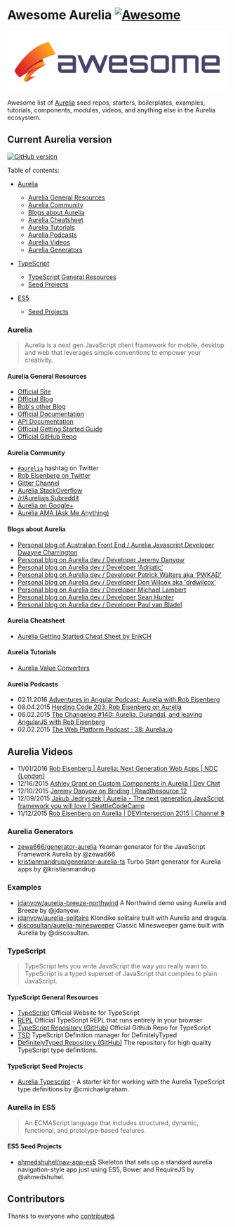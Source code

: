 # Awesome Aurelia [![Awesome](https://cdn.rawgit.com/sindresorhus/awesome/d7305f38d29fed78fa85652e3a63e154dd8e8829/media/badge.svg)](https://github.com/sindresorhus/awesome)

<p align="center">
  <img src="/media/awesome-aurelia.png" alt="Awesome Aurelia" />
</p>

Awesome list of [Aurelia](https://aurelia.io/) seed repos, starters, boilerplates, examples, tutorials, components, modules, videos, and anything else in the Aurelia ecosystem.

## Current Aurelia version

[![GitHub version](https://badge.fury.io/gh/aurelia%2Fframework.svg)](http://badge.fury.io/gh/aurelia%2Fframework)

Table of contents:

* [Aurelia](#aurelia)
  * [Aurelia General Resources](#aurelia-general-resources)
  * [Aurelia Community](#aurelia-community)
  * [Blogs about Aurelia](#aurelia-blogs)
  * [Aurelia Cheatsheet](#aurelia-cheatsheet)
  * [Aurelia Tutorials](#aurelia-tutorials)
  * [Aurelia Podcasts](#aurelia-podcasts)
  * [Aurelia Videos](#aurelia-videos)
  * [Aurelia Generators](#aurelia-generators)

* [TypeScript](#aurelia-in-typescript)
  * [TypeScript General Resources](#typescript-general-resources)
  * [Seed Projects](#typescript-seed-projects)

* [ES5](#aurelia-in-es5)
  * [Seed Projects](#es5-seed-projects)

### Aurelia

> Aurelia is a next gen JavaScript client framework for mobile, desktop and web that leverages simple conventions to empower your creativity.

#### Aurelia General Resources

* [Official Site](https://aurelia.io/)
* [Official Blog](http://blog.durandal.io/)
* [Rob's other Blog](http://eisenbergeffect.bluespire.com/)
* [Official Documentation](http://aurelia.io/docs.html)
* [API Documentation](http://aurelia.io/docs.html#/api/home)
* [Official Getting Started Guide](http://aurelia.io/docs.html#/aurelia/framework/latest/doc/article/getting-started)
* [Official GitHub Repo](https://github.com/aurelia/framework)

#### Aurelia Community

* [`#aurelia`](https://twitter.com/hashtag/aurelia) hashtag on Twitter
* [Rob Eisenberg on Twitter](https://twitter.com/eisenbergeffect)
* [Gitter Channel](https://gitter.im/aurelia/discuss)
* [Aurelia StackOverflow](http://stackoverflow.com/questions/tagged/aurelia)
* [/r/Aureliajs Subreddit](http://www.reddit.com/r/aureliajs/)
* [Aurelia on Google+](https://plus.google.com/communities/103785338632993439883)
* [Aurelia AMA (Ask Me Anything)](https://hashnode.com/ama/with-aurelia-team-cijv67apt000o535313ewe3qo)

#### Blogs about Aurelia

* [Personal blog of Australian Front End / Aurelia Javascript Developer Dwayne Charrington](http://ilikekillnerds.com/category/javascript/aurelia/)
* [Personal blog on Aurelia dev / Developer Jeremy Danyow](http://www.danyow.net/)
* [Personal blog on Aurelia dev / Developer 'Adriatic'](http://blog.aurelia-guides.com/)
* [Personal blog on Aurelia dev / Developer Patrick Walters aka 'PWKAD'](http://patrickwalters.net/)
* [Personal blog on Aurelia dev / Developer Don Wilcox aka 'drdwilcox'](http://drdwilcox.blogspot.com/)
* [Personal blog on Aurelia dev / Developer Michael Lambert](http://hobbit-on-aurelia.net/)
* [Personal blog on Aurelia dev / Developer Sean Hunter](http://sean-hunter.io/)
* [Personal blog on Aurelia dev / Developer Paul van Bladel](http://blog.opinionatedapps.com/)

#### Aurelia Cheatsheet

* [Aurelia Getting Started Cheat Sheet by ErikCH](http://www.cheatography.com/erikch/cheat-sheets/aurelia-getting-started/)

#### Aurelia Tutorials

* [Aurelia Value Converters](https://jdanyow.github.io/aurelia-converters-sample/)

#### Aurelia Podcasts

* 02.11.2016 [Adventures in Angular Podcast: Aurelia with Rob Eisenberg](https://devchat.tv/adventures-in-angular/080-aia-aurelia-with-rob-eisenberg)
* 08.04.2015 [Herding Code 203: Rob Eisenberg on Aurelia](http://herdingcode.com/herding-code-203-rob-eisenberg-on-aurelia/)
* 06.02.2015 [The Changelog #140: Aurelia, Durandal, and leaving AngularJS with Rob Eisenberg](http://5by5.tv/changelog/140)
* 02.02.2015 [The Web Platform Podcast : 38: Aurelia.io](http://thewebplatform.libsyn.com/38-aureliaio)

## Aurelia Videos

* 11/01/2016 [Rob Eisenberg | Aurelia: Next Generation Web Apps | NDC {London}](https://vimeo.com/153090562)
* 12/16/2015 [Ashley Grant on Custom Components in Aurelia | Dev Chat](https://www.youtube.com/watch?v=KOCiYJAWXeQ)
* 12/10/2015 [Jeremy Danyow on Binding | Readthesource 12](https://www.youtube.com/watch?v=NyxGZYgOCuo)
* 12/09/2015 [Jakub Jedryszek | Aurelia - The next generation JavaScript framework you will love | SeattleCodeCamp](https://vimeo.com/152733803)
* 11/12/2015 [Rob Eisenberg on Aurelia | DEVIntersection 2015 | Channel 9](https://channel9.msdn.com/Events/Seth-on-the-Road/DevIntersection-2015/Rob-Eisenberg-on-Aurelia)

### Aurelia Generators

* [zewa666/generator-aurelia](https://github.com/zewa666/generator-aurelia) Yeoman generator for the JavaScript Framework Aurelia by @zewa666
* [kristianmandrup/generator-aurelia-ts](https://github.com/kristianmandrup/generator-aurelia-ts) Turbo Start generator for Aurelia apps by @kristianmandrup

### Examples

* [jdanyow/aurelia-breeze-northwind](https://github.com/jdanyow/aurelia-breeze-northwind) A Northwind demo using Aurelia and Breeze by @jdanyow.
* [jdanyow/aurelia-solitaire](https://github.com/jdanyow/aurelia-solitaire) Klondike solitaire built with Aurelia and dragula.
* [discosultan/aurelia-minesweeper](https://github.com/discosultan/aurelia-minesweeper/) Classic Minesweeper game built with Aurelia by @discosultan.

### TypeScript

> TypeScript lets you write JavaScript the way you really want to.
TypeScript is a typed superset of JavaScript that compiles to plain JavaScript.

#### TypeScript General Resources

* [TypeScript](http://www.typescriptlang.org/) Official Website for TypeScript
* [REPL](http://www.typescriptlang.org/Playground) Official TypeScript REPL that runs entirely in your browser
* [TypeScript Repository (GitHub)](https://github.com/Microsoft/TypeScript) Official Github Repo for TypeScript
* [TSD](http://definitelytyped.org/tsd) TypeScript Definition manager for DefinitelyTyped
* [DefinitelyTyped Repository (GitHub)](https://github.com/borisyankov/DefinitelyTyped) The repository for high quality TypeScript type definitions.

#### TypeScript Seed Projects

* [Aurelia Typescript](https://github.com/cmichaelgraham/aurelia-typescript) - A starter kit for working with the Aurelia TypeScript type definitions by @cmichaelgraham.

### Aurelia in ES5

> An ECMAScript language that includes structured, dynamic, functional, and prototype-based features.

#### ES5 Seed Projects

* [ahmedshuhel/nav-app-es5](https://github.com/ahmedshuhel/nav-app-es5) Skeleton that sets up a standard aurelia navigation-style app just using ES5, Bower and RequireJS by @ahmedshuhel.

## Contributors

Thanks to everyone who [contributed](https://github.com/voidberg/awesome-aurelia/graphs/contributors).
